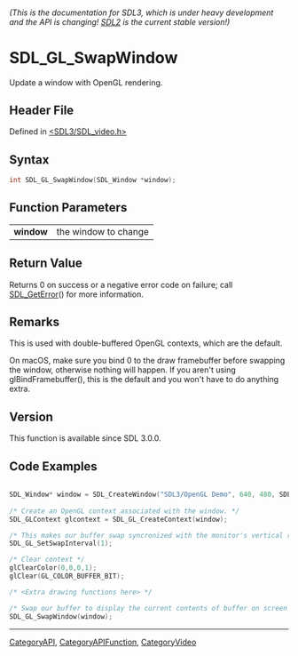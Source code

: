 ###### (This is the documentation for SDL3, which is under heavy development and the API is changing! [SDL2](https://wiki.libsdl.org/SDL2/) is the current stable version!)
# SDL_GL_SwapWindow

Update a window with OpenGL rendering.

## Header File

Defined in [<SDL3/SDL_video.h>](https://github.com/libsdl-org/SDL/blob/main/include/SDL3/SDL_video.h)

## Syntax

```c
int SDL_GL_SwapWindow(SDL_Window *window);

```

## Function Parameters

|                |                      |
| -------------- | -------------------- |
| **window**     | the window to change |

## Return Value

Returns 0 on success or a negative error code on failure; call
[SDL_GetError](SDL_GetError)() for more information.

## Remarks

This is used with double-buffered OpenGL contexts, which are the default.

On macOS, make sure you bind 0 to the draw framebuffer before swapping the
window, otherwise nothing will happen. If you aren't using
glBindFramebuffer(), this is the default and you won't have to do anything
extra.

## Version

This function is available since SDL 3.0.0.

## Code Examples

```c

SDL_Window* window = SDL_CreateWindow("SDL3/OpenGL Demo", 640, 480, SDL_WINDOW_OPENGL|SDL_WINDOW_RESIZABLE);
      
/* Create an OpenGL context associated with the window. */
SDL_GLContext glcontext = SDL_GL_CreateContext(window);

/* This makes our buffer swap syncronized with the monitor's vertical refresh */
SDL_GL_SetSwapInterval(1);

/* Clear context */
glClearColor(0,0,0,1);
glClear(GL_COLOR_BUFFER_BIT);

/* <Extra drawing functions here> */ 

/* Swap our buffer to display the current contents of buffer on screen */ 
SDL_GL_SwapWindow(window);


```

----
[CategoryAPI](CategoryAPI), [CategoryAPIFunction](CategoryAPIFunction), [CategoryVideo](CategoryVideo)


